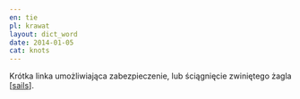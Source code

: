 ```yaml
---
en: tie
pl: krawat
layout: dict_word
date: 2014-01-05
cat: knots
---
```


Krótka linka umożliwiająca zabezpieczenie, lub ściągnięcie zwiniętego żagla [[sails](/dict/s/sails/)].